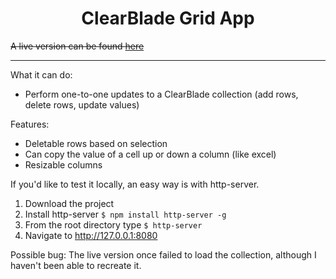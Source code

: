 <h1 align="center">
ClearBlade Grid App
</h1>



~~A live version can be found [here](https://github.com/itsmalk/ClearBlade-GridApp)~~


---


What it can do:

* Perform one-to-one updates to a ClearBlade collection (add rows, delete rows, update values)



Features:

 * Deletable rows based on selection
 * Can copy the value of a cell up or down a column (like excel)
 * Resizable columns
 
 If you'd like to test it locally, an easy way is with http-server.
 
 1. Download the project
 2. Install http-server
 `$ npm install http-server -g`
 3. From the root directory type 
 `$ http-server`
 4. Navigate to http://127.0.0.1:8080
 
 Possible bug:
The live version once failed to load the collection, although I haven't been able to recreate it.